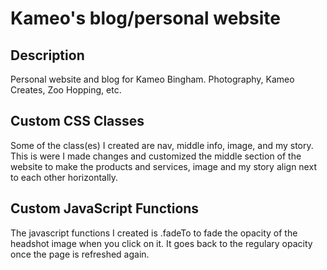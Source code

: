 # Kameo's blog/personal website

## Description
Personal website and blog for Kameo Bingham. Photography, Kameo Creates, Zoo Hopping, etc. 



## Custom CSS Classes
Some of the class(es) I created are nav, middle info, image, and my story. This is were I made changes and customized the middle section of the website to make the products and services, image and my story align next to each other horizontally. 



## Custom JavaScript Functions
The javascript functions I created is .fadeTo to fade the opacity of the headshot image when you click on it. It goes back to the regulary opacity once the page is refreshed again. 
